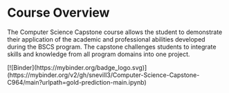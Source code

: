 <h1>Course Overview</h1>
<p>
The Computer Science Capstone course allows the student to demonstrate their application of the academic and professional abilities developed during the BSCS program. 
The capstone challenges students to integrate skills and knowledge from all program domains into one project.
</p>
[![Binder](https://mybinder.org/badge_logo.svg)](https://mybinder.org/v2/gh/snevill3/Computer-Science-Capstone-C964/main?urlpath=gold-prediction-main.ipynb)
